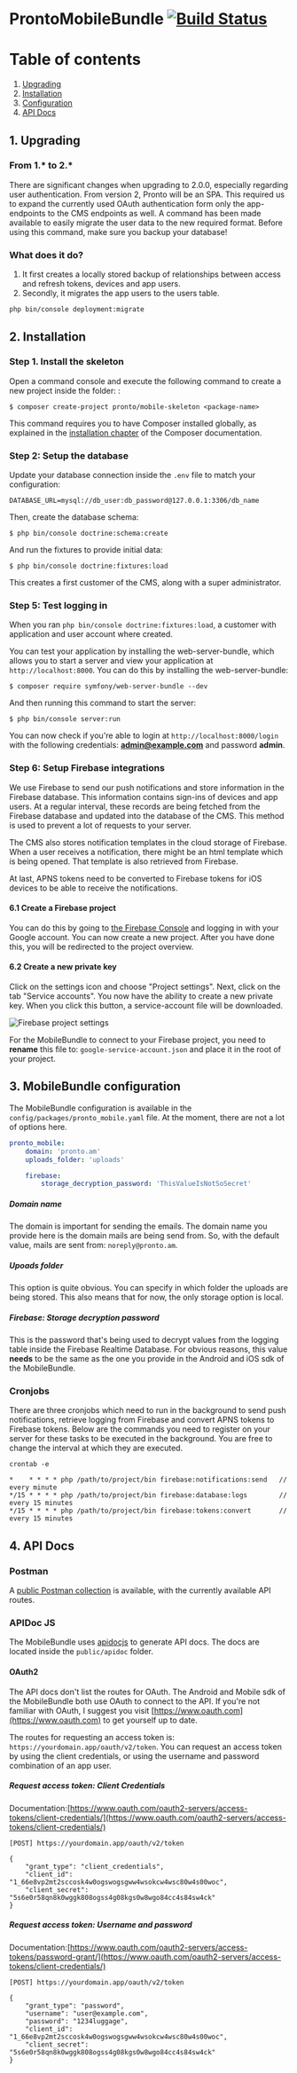 # ProntoMobileBundle [![Build Status](https://travis-ci.com/Pronto-am/MobileBundle.svg?branch=master)](https://travis-ci.com/Pronto-am/MobileBundle)

Table of contents
=================

1. [Upgrading](#upgrading)
2. [Installation](#installation)
3. [Configuration](#mobilebundle-configuration)
4. [API Docs](#api-docs)

## 1. Upgrading

### From 1.* to 2.*

There are significant changes when upgrading to 2.0.0, especially regarding user authentication. From version 2, Pronto will be an SPA. This required us to expand the currently used OAuth authentication form only the app-endpoints to the CMS endpoints as well. A command has been made available to easily migrate the user data to the new required format. Before using this command, make sure you backup your database!

### What does it do?

1. It first creates a locally stored backup of relationships between access and refresh tokens, devices and app users.
2. Secondly, it migrates the app users to the users table.

```
php bin/console deployment:migrate
``` 

## 2. Installation

### Step 1. Install the skeleton

Open a command console and execute the following command to create a new project inside the folder: <package-name>:

```console
$ composer create-project pronto/mobile-skeleton <package-name>
```

This command requires you to have Composer installed globally, as explained
in the [installation chapter](https://getcomposer.org/doc/00-intro.md)
of the Composer documentation.


### Step 2: Setup the database

Update your database connection inside the `.env` file to match your configuration:

```dotenv
DATABASE_URL=mysql://db_user:db_password@127.0.0.1:3306/db_name
```

Then, create the database schema:

```console
$ php bin/console doctrine:schema:create
```

And run the fixtures to provide initial data:

```console
$ php bin/console doctrine:fixtures:load
```

This creates a first customer of the CMS, along with a super administrator.


### Step 5: Test logging in

When you ran `php bin/console doctrine:fixtures:load`, a customer with application and user account where created.

You can test your application by installing the web-server-bundle, which allows you to start a server and view your application at `http://localhost:8000`. You can do this by installing the web-server-bundle:

```console
$ composer require symfony/web-server-bundle --dev
```

And then running this command to start the server:

```console
$ php bin/console server:run
```

You can now check if you're able to login at `http://localhost:8000/login` with the following credentials: **admin@example.com** and password **admin**.


### Step 6: Setup Firebase integrations

We use Firebase to send our push notifications and store information in the Firebase database. This information contains sign-ins of devices and app users. At a regular interval, these records are being fetched from the Firebase database and updated into the database of the CMS. This method is used to prevent a lot of requests to your server. 

The CMS also stores notification templates in the cloud storage of Firebase. When a user receives a notification, there might be an html template which is being opened. That template is also retrieved from Firebase.

At last, APNS tokens need to be converted to Firebase tokens for iOS devices to be able to receive the notifications.

#### 6.1 Create a Firebase project

You can do this by going to [the Firebase Console](https://console.firebase.com) and logging in with your Google account. You can now create a new project. After you have done this, you will be redirected to the project overview. 

#### 6.2 Create a new private key

Click on the settings icon and choose "Project settings". Next, click on the tab "Service accounts". You now have the ability to create a new private key. When you click this button, a service-account file will be downloaded.

![Firebase project settings](https://cdn-images-1.medium.com/max/1800/1*1aRZ-Z32fyG6zv4zpvcZAw.png)

For the MobileBundle to connect to your Firebase project, you need to **rename** this file to: `google-service-account.json` and place it in the root of your project.


## 3. MobileBundle configuration

The MobileBundle configuration is available in the `config/packages/pronto_mobile.yaml` file. At the moment, there are not a lot of options here.

```yaml
pronto_mobile:
    domain: 'pronto.am'
    uploads_folder: 'uploads'

    firebase:
        storage_decryption_password: 'ThisValueIsNotSoSecret'
```

##### Domain name
The domain is important for sending the emails. The domain name you provide here is the domain mails are being send from. So, with the default value, mails are sent from: `noreply@pronto.am`.

##### Upoads folder
This option is quite obvious. You can specify in which folder the uploads are being stored. This also means that for now, the only storage option is local.

##### Firebase: Storage decryption password
This is the password that's being used to decrypt values from the logging table inside the Firebase Realtime Database. For obvious reasons, this value **needs** to be the same as the one you provide in the Android and iOS sdk of the MobileBundle. 


### Cronjobs

There are three cronjobs which need to run in the background to send push notifications, retrieve logging from Firebase and convert APNS tokens to Firebase tokens. Below are the commands you need to register on your server for these tasks to be executed in the background. You are free to change the interval at which they are executed.

```console
crontab -e
```
```console
*    * * * * php /path/to/project/bin firebase:notifications:send   // every minute
*/15 * * * * php /path/to/project/bin firebase:database:logs        // every 15 minutes
*/15 * * * * php /path/to/project/bin firebase:tokens:convert       // every 15 minutes
```

## 4. API Docs

### Postman
A [public Postman collection](https://documenter.getpostman.com/view/7226788/SVzw3zwg) is available, with the currently available API routes.

### APIDoc JS
The MobileBundle uses [apidocjs](http://apidocjs.com) to generate API docs. The docs are located inside the `public/apidoc` folder.

#### OAuth2

The API docs don't list the routes for OAuth. The Android and Mobile sdk of the MobileBundle both use OAuth to connect to the API. If you're not familiar with OAuth, I suggest you visit [https://www.oauth.com](https://www.oauth.com) to get yourself up to date.

The routes for requesting an access token is: `https://yourdomain.app/oauth/v2/token`. You can request an access token by using the client credentials, or using the username and password combination of an app user.

##### Request access token: Client Credentials 
Documentation:[https://www.oauth.com/oauth2-servers/access-tokens/client-credentials/](https://www.oauth.com/oauth2-servers/access-tokens/client-credentials/)

```
[POST] https://yourdomain.app/oauth/v2/token
 
{
	"grant_type": "client_credentials",
	"client_id": "1_66e8vp2mt2sccosk4w0ogswogsgww4wsokcw4wsc80w4s00woc",
	"client_secret": "5s6e0r58qn8k0wggk808ogss4g08kgs0w8wgo84cc4s84sw4ck"
}
```

##### Request access token: Username and password 
Documentation:[https://www.oauth.com/oauth2-servers/access-tokens/password-grant/](https://www.oauth.com/oauth2-servers/access-tokens/client-credentials/)

```
[POST] https://yourdomain.app/oauth/v2/token
 
{
	"grant_type": "password",
	"username": "user@example.com",
	"password": "1234luggage",
	"client_id": "1_66e8vp2mt2sccosk4w0ogswogsgww4wsokcw4wsc80w4s00woc",
	"client_secret": "5s6e0r58qn8k0wggk808ogss4g08kgs0w8wgo84cc4s84sw4ck"
}
```
